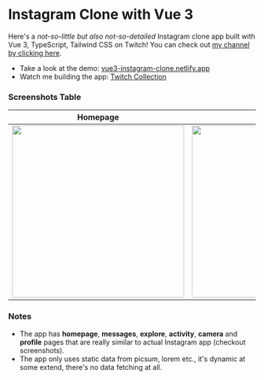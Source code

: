 # Instagram Clone with Vue 3

Here's a _not-so-little but also not-so-detailed_ Instagram clone app built with Vue 3, TypeScript, Tailwind CSS on Twitch! You can check out [my channel by clicking here](https://www.twitch.tv/benli.dev/).

- Take a look at the demo: [vue3-instagram-clone.netlify.app](https://vue3-instagram-clone.netlify.app/)
- Watch me building the app: [Twitch Collection](https://www.twitch.tv/benli.dev/videos#:~:text=Coding)

### Screenshots Table

<table>
  <thead>
    <th>Homepage</th>
    <th>Messages</th>
    <th>Activity</th>
    <th>Profile</th>
  </thead>

  <tbody>
    <tr>
      <td>
        <img src="https://user-images.githubusercontent.com/13917975/190673101-a461b7cd-246b-45a7-9c0e-ee0f1df59a4c.png" height="350px" />
      </td>
      <td>
        <img src="https://user-images.githubusercontent.com/13917975/190673127-fef384a0-a0eb-4bda-8dc1-04e7982b0766.png" height="350px" />
      </td>
      <td>
        <img src="https://user-images.githubusercontent.com/13917975/190673146-bf7f9043-1c74-4de3-b4cc-1f8051e1fbc4.png" height="350px" />
      </td>
      <td>
        <img src="https://user-images.githubusercontent.com/13917975/190673161-38338d04-9205-4de7-a1f7-a6229b11e375.png" height="350px" />
      </td>
    </tr>
  </tbody>
</table>

### Notes

- The app has **homepage**, **messages**, **explore**, **activity**, **camera** and **profile** pages that are really similar to actual Instagram app (checkout screenshots).
- The app only uses static data from picsum, lorem etc., it's dynamic at some extend, there's no data fetching at all.
